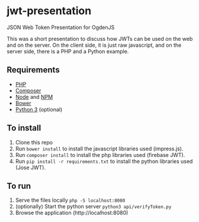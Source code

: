 # jwt-presentation
JSON Web Token Presentation for OgdenJS

This was a short presentation to discuss how JWTs can be used on the web and on the server. On the client
side, it is just raw javascript, and on the server side, there is a PHP and a Python example. 

## Requirements
* [PHP](http://www.php.net/) 
* [Composer](https://getcomposer.org/)
* [Node](https://nodejs.org/en/) and [NPM](https://www.npmjs.com/)
* [Bower](http://bower.io/)
* [Python 3](https://www.python.org/) (optional)

## To install

1. Clone this repo
2. Run `bower install` to install the javascript libraries used (impress.js).
3. Run `composer install` to install the php libraries used (firebase JWT).
4. Run `pip install -r requirements.txt` to install the python libraries used (Jose JWT).

## To run

1. Serve the files locally `php -S localhost:8080`
2. (optionally) Start the python server `python3 api/verifyToken.py`
3. Browse the application (http://localhost:8080)
